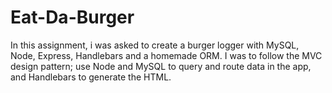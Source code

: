 # Eat-Da-Burger

In this assignment, i was asked to create a burger logger with MySQL, Node, Express, Handlebars and a homemade ORM. I was to follow the MVC design pattern; use Node and MySQL to query and route data in the app, and Handlebars to generate the HTML.
